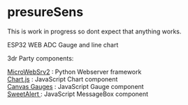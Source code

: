 # presureSens
This is work in progress so dont expect that anything works.

ESP32 WEB ADC Gauge and line chart


3dr Party components:



[MicroWebSrv2](https://microwebsrv2.hc2.fr/)  :  Python Webserver framework<br>
[Chart.js](https://www.chartjs.org/)     :  JavaScript Chart component<br>
[Canvas Gauges](https://canvas-gauges.com/) :  JavaScript Gauge component <br>
[SweetAlert ](https://sweetalert.js.org/) :  JavaScript MessageBox component <br>
